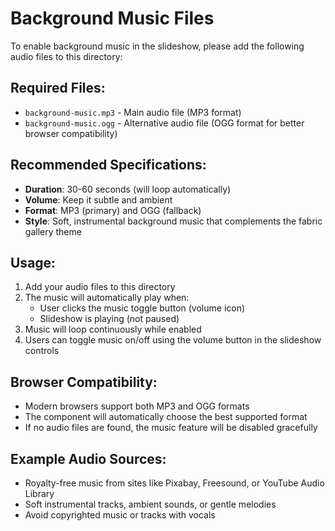 # Background Music Files

To enable background music in the slideshow, please add the following audio files to this directory:

## Required Files:
- `background-music.mp3` - Main audio file (MP3 format)
- `background-music.ogg` - Alternative audio file (OGG format for better browser compatibility)

## Recommended Specifications:
- **Duration**: 30-60 seconds (will loop automatically)
- **Volume**: Keep it subtle and ambient
- **Format**: MP3 (primary) and OGG (fallback)
- **Style**: Soft, instrumental background music that complements the fabric gallery theme

## Usage:
1. Add your audio files to this directory
2. The music will automatically play when:
   - User clicks the music toggle button (volume icon)
   - Slideshow is playing (not paused)
3. Music will loop continuously while enabled
4. Users can toggle music on/off using the volume button in the slideshow controls

## Browser Compatibility:
- Modern browsers support both MP3 and OGG formats
- The component will automatically choose the best supported format
- If no audio files are found, the music feature will be disabled gracefully

## Example Audio Sources:
- Royalty-free music from sites like Pixabay, Freesound, or YouTube Audio Library
- Soft instrumental tracks, ambient sounds, or gentle melodies
- Avoid copyrighted music or tracks with vocals
